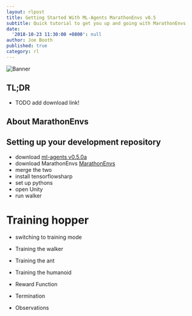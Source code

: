 ```yaml
---
layout: rlpost
title: Getting Started With ML-Agents MarathonEnvs v0.5
subtitle: Quick tutorial to get you up and going with MarathonEnvs
date:
  '2018-10-23 11:30:00 +0800': null
author: Joe Booth
published: true
category: rl
---
```

![Banner](/2018-images/MarathonEnvsBanner.gif)
## TL;DR
* TODO add download link!

## About MarathonEnvs

## Setting up your development repository
* download [ml-agents v0.5.0a](https://github.com/Unity-Technologies/ml-agents/archive/0.5.0a.zip)
* download MarathonEnvs [MarathonEnvs](https://github.com/Unity-Technologies/marathon-envs/archive/master.zip)
* merge the two
* install tensorflowsharp
* set up pythons
* open Unity
* run walker

# Training hopper
* switching to training mode

* Training the walker
* Training the ant
* Training the humanoid

 * Reward Function
 * Termination
 * Observations